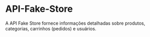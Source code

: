 # API-Fake-Store
A API Fake Store fornece informações detalhadas sobre produtos, categorias, carrinhos (pedidos) e usuários.
